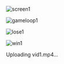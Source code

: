 ![screen1](https://github.com/LeitAtar/Assembly-DOS-SimonGame/assets/121393718/49991269-e3b4-47ae-be95-1bd1bb07e62f)


![gameloop1](https://github.com/LeitAtar/Assembly-DOS-SimonGame/assets/121393718/9be2c186-05f3-4d8e-b45b-38d08960ca9a)


![lose1](https://github.com/LeitAtar/Assembly-DOS-SimonGame/assets/121393718/e08f4cd2-e615-44ad-a9d2-bb8f5328f1a7)


![win1](https://github.com/LeitAtar/Assembly-DOS-SimonGame/assets/121393718/cff30742-1980-4b9a-822a-f33dfdf8a411)




Uploading vid1.mp4…

